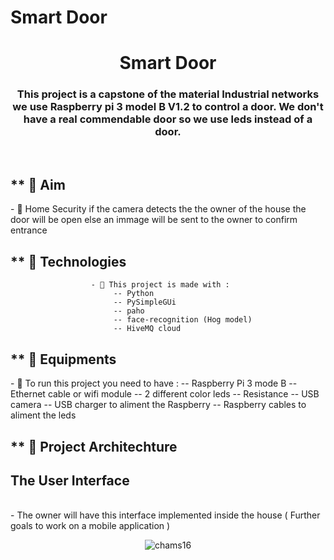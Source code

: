 # Smart Door 

 
<h1 align="center">Smart Door</h1>
<h3 align="center">This project is a capstone of the material Industrial networks we use Raspberry pi 3 model B V1.2 to control a door. We don't have a real commendable door so  we use leds  instead of a door. </h3>
<br/>
<!--  <img src="https://image.shutterstock.com/z/stock-vector-young-man-programmer-working-on-computer-with-code-on-screen-student-programming-vector-concept-741320251.jpg" alt="coding mood" align="right" width="400px"> -->

<h2>** 💬 Aim  </h2>
- 📄 Home Security if the camera detects the the owner of the house the door will be open else an immage will be sent to the owner to confirm entrance


<h2> ** 💬 Technologies </h2>

                      - 📄 This project is made with : 
                           -- Python
                           -- PySimpleGUi
                           -- paho
                           -- face-recognition (Hog model) 
                           -- HiveMQ cloud 

<h2> ** 💬 Equipments  </h2>
- 📄 To run this project you need to have :
      -- Raspberry Pi 3 mode B 
      -- Ethernet cable or wifi module 
      -- 2 different color leds 
      -- Resistance
      -- USB camera 
      -- USB charger to aliment the Raspberry 
      -- Raspberry cables to aliment the leds 
<h2> ** 💬 Project Architechture  </h2>
<h2 align="left">The User Interface </h2>
<br/>
- The owner will have this interface implemented inside the house ( Further goals to work on a mobile application )  
<p align="center"> <img src="https://github.com/SabriMahmoud/Smart_Door_With_Raspberry_Pi_3B-/blob/main/DesktopAppServices/gui_photo.png" alt="chams16" /> </p>
